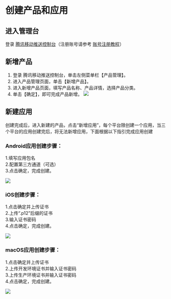 # 创建产品和应用
## 进入管理台
登录 [腾讯移动推送控制台](https://console.cloud.tencent.com/tpns)（注册账号请参考 [账号注册教程](https://intl.cloud.tencent.com/document/product/378/17985)）<br>
## 新增产品
1.	登录 腾讯移动推送控制台，单击左侧菜单栏【产品管理】。
2.	进入产品管理页面，单击【新增产品】。
3.	进入新增产品页面，填写产品名称、产品详情，选择产品分类。
4.	单击【确定】，即可完成产品新增。
![](https://main.qcloudimg.com/raw/ced9a9d3425e553ba777d555d8a1647d.png)

## 新建应用
创建完成后，进入新建的产品，点击“新增应用”，每个平台限创建一个应用，当三个平台的应用创建完后，将无法新增应用，下面根据以下指引完成应用创建<br>


### Android应用创建步骤：
1.填写应用包名<br>
2.配置第三方通道（可选）<br>
3.点击确定，完成创建。<br>

![](https://main.qcloudimg.com/raw/3e9f12e664c647ad05f37c1c5c77e7f4.png)

### iOS创建步骤：
1.点击确定并上传证书<br>
2.上传“.p12”后缀的证书<br>
3.输入证书密码<br>
4.点击确定，完成创建。

![](https://main.qcloudimg.com/raw/dcbf620941c57f895b6f3c4c998df6ab.png)<br>
### macOS应用创建步骤：
1.点击确定并上传证书<br>
2.上传开发环境证书并输入证书密码<br>
3.上传生产环境证书并输入证书密码<br>
4.点击确定，完成创建。<br>

![](https://main.qcloudimg.com/raw/f3d16d58cda32b5e9e87768638137d97.png)


